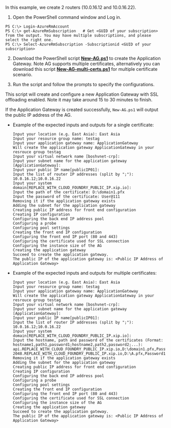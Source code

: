 In this example, we create 2 routers (10.0.16.12 and 10.0.16.22).

1. Open the PowerShell command window and Log in.

  ```
  PS C:\> Login-AzureRmAccount
  PS C:\> get-AzureRmSubscription	# Get <GUID of your subscription> from the output. You may have multiple subscriptions, and please select the right one.
  PS C:\> Select-AzureRmSubscription -Subscriptionid <GUID of your subscription>
  ```

2. Download the PowerShell script [**New-AG.ps1**](./powershell/New-AG.ps1) to create the Application Gateway. Note AG supports multiple certificates, alternatively you can download this script [**New-AG-multi-certs.ps1**](./powershell/New-AG-multi-certs.ps1) for multiple certificate scenario.

3. Run the script and follow the prompts to specify the configurations.

  This script will create and configure a new Application Gateway with SSL offloading enabled. Note it may take around 15 to 30 minutes to finish.

  If the Application Gateway is created successfully, `New-AG.ps1` will output the public IP address of the AG.

  * Example of the expected inputs and outputs for a single certificate:

    ```
    Input your location (e.g. East Asia): East Asia
    Input your resource group name: testag
    Input your application gateway name: ApplicationGateway
    Will create the application gateway ApplicationGateway in your resrouce group testag
    Input your virtual network name [boshvnet-crp]:
    Input your subnet name for the application gateway [ApplicationGateway]: 
    Input your public IP name[publicIP01]: 
    Input the list of router IP addresses (split by ";"): 10.0.16.12;10.0.16.22
    Input your system domain[REPLACE_WITH_CLOUD_FOUNDRY_PUBLIC_IP.xip.io]: 
    Input the path of the certificate: D:\domain1.pfx
    Input the password of the certificate: User@111
    Removing it if the application gateway exists
    Adding the subnet for the application gateway
    Creating public IP address for front end configuration
    Creating IP configuration
    Configuring the back end IP address pool
    Configuring a probe
    Configuring pool settings
    Creating the front end IP configuration
    Configuring the front end IP port (80 and 443)
    Configuring the certificate used for SSL connection
    Configuring the instance size of the AG
    Creating the application gateway
    Succeed to create the application gateway.
    The public IP of the application gateway is: <Public IP Address of Application Gateway>
    ```

  * Example of the expected inputs and outputs for multiple certificates:

    ```
    Input your location (e.g. East Asia): East Asia
    Input your resource group name: testag
    Input your application gateway name: ApplicationGateway
    Will create the application gateway ApplicationGateway in your resrouce group testag
    Input your virtual network name [boshvnet-crp]:
    Input your subnet name for the application gateway [ApplicationGateway]: 
    Input your public IP name[publicIP01]: 
    Input the list of router IP addresses (split by ";"): 10.0.16.12;10.0.16.22
    Input your system domain[REPLACE_WITH_CLOUD_FOUNDRY_PUBLIC_IP.xip.io]: 
    Input the hostname, path and password of the certificates (Format: hostname1,path1,password1;hostname2,path2,password2;...): api.REPLACE_WITH_CLOUD_FOUNDRY_PUBLIC_IP.xip.io,D:\domain1.pfx,Password1;game-2048.REPLACE_WITH_CLOUD_FOUNDRY_PUBLIC_IP.xip.io,D:\A.pfx,Password1;demo.REPLACE_WITH_CLOUD_FOUNDRY_PUBLIC_IP.xip.io,D:\B.pfx,Password2
    Removing it if the application gateway exists
    Adding the subnet for the application gateway
    Creating public IP address for front end configuration
    Creating IP configuration
    Configuring the back end IP address pool
    Configuring a probe
    Configuring pool settings
    Creating the front end IP configuration
    Configuring the front end IP port (80 and 443)
    Configuring the certificate used for SSL connection
    Configuring the instance size of the AG
    Creating the application gateway
    Succeed to create the application gateway.
    The public IP of the application gateway is: <Public IP Address of Application Gateway>
    ```
